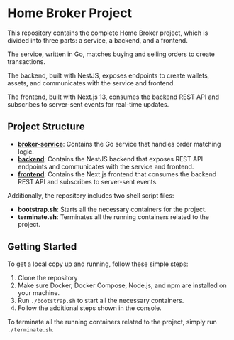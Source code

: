 # Home Broker Project

This repository contains the complete Home Broker project, which is divided into three parts: a service, a backend, and a frontend. 

The service, written in Go, matches buying and selling orders to create transactions. 

The backend, built with NestJS, exposes endpoints to create wallets, assets, and communicates with the service and frontend. 

The frontend, built with Next.js 13, consumes the backend REST API and subscribes to server-sent events for real-time updates.

## Project Structure

- [**broker-service**](./broker-service/README.md): Contains the Go service that handles order matching logic.
- [**backend**](./backend/README.md): Contains the NestJS backend that exposes REST API endpoints and communicates with the service and frontend.
- [**frontend**](./frontend/README.md): Contains the Next.js frontend that consumes the backend REST API and subscribes to server-sent events.

Additionally, the repository includes two shell script files:

- **bootstrap.sh**: Starts all the necessary containers for the project.
- **terminate.sh**: Terminates all the running containers related to the project.

## Getting Started

To get a local copy up and running, follow these simple steps:

1. Clone the repository
2. Make sure Docker, Docker Compose, Node.js, and npm are installed on your machine.
3. Run `./bootstrap.sh` to start all the necessary containers.
4. Follow the additional steps shown in the console.

To terminate all the running containers related to the project, simply run `./terminate.sh`.
